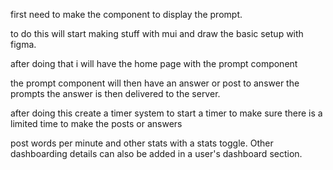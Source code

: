 first need to make the component to display the prompt. 

to do this will start making stuff with mui and draw the basic setup with figma.

after doing that i will have the home page with the prompt component

the prompt component will then have an answer or post to answer the prompts the answer is then delivered to the server. 

after doing this create a timer system to start a timer to make sure there is a limited time to make the posts or answers

post words per minute and other stats with a stats toggle. Other dashboarding details can also be added in a user's dashboard section.
